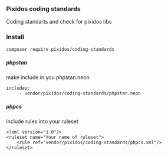 ### Pixidos coding standards

Coding standarts and check for pixidos libs

### Install

```bash
composer require pixidos/coding-standards
```

##### phpstan
make include in you phpstan.neon
````
includes:
     - vendor/pixidos/coding-standards/phpstan.neon
````

##### phpcs
include rules into your ruleset
````
<?xml version="1.0"?>
<ruleset name="Your name of ruleset">
    <rule ref="vendor/pixidos/coding-standards/phpcs.xml"/>
</ruleset>

````
